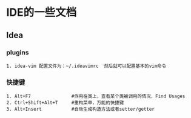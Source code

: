 # IDE的一些文档

## Idea

### plugins 

    1. idea-vim 配置文件为：~/.ideavimrc  然后就可以配置基本的vim命令


### 快捷键

```
1. Alt+F7               #作用在类上，查看某个类被调用的情况，Find Usages
2. Ctrl+Shift+Alt+T     #重构菜单，万能的快捷键
3. Alt+Insert           #自动生成构造方法或者setter/getter
```
